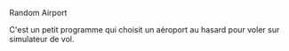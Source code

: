 Random Airport

C'est un petit programme qui choisit un aéroport au hasard pour voler sur simulateur de vol.
